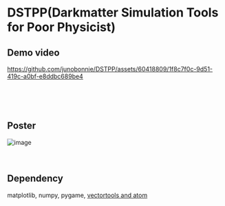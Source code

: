 # DSTPP(Darkmatter Simulation Tools for Poor Physicist)
## Demo video
https://github.com/junobonnie/DSTPP/assets/60418809/1f8c7f0c-9d51-419c-a0bf-e8ddbc689be4

<br>
<br>
<br>

## Poster
![image](https://github.com/junobonnie/DSTPP/assets/60418809/49abb7ee-5e2d-4b39-b00b-30e8ea54d740)
<br>
<br>
<br>

## Dependency
matplotlib, numpy, pygame, 
[vectortools and atom](https://github.com/junobonnie/vectortools-and-atom)
